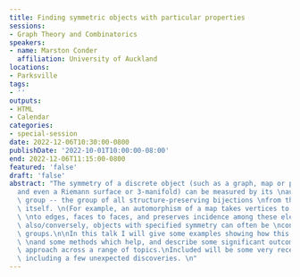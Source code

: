 ```yaml
---
title: Finding symmetric objects with particular properties
sessions:
- Graph Theory and Combinatorics
speakers:
- name: Marston Conder
  affiliation: University of Auckland
locations:
- Parksville
tags:
- ''
outputs:
- HTML
- Calendar
categories:
- special-session
date: 2022-12-06T10:30:00-0800
publishDate: '2022-10-01T10:00:00-08:00'
end: 2022-12-06T11:15:00-0800
featured: 'false'
draft: 'false'
abstract: "The symmetry of a discrete object (such as a graph, map or polytope, \n\
  and even a Riemann surface or 3-manifold) can be measured by its \nautomorphism\
  \ group -- the group of all structure-preserving bijections \nfrom the object to\
  \ itself. \n(For example, an automorphism of a map takes vertices to vertices, edges\
  \ \nto edges, faces to faces, and preserves incidence among these elements.)\nBut\
  \ also/conversely, objects with specified symmetry can often be \nconstructed from\
  \ groups.\n\nIn this talk I will give some examples showing how this is possible,\
  \ \nand some methods which help, and describe some significant outcomes \nof this\
  \ approach across a range of topics.\nIncluded will be some very recent developments,\
  \ including a few unexpected discoveries. \n"
---
```

